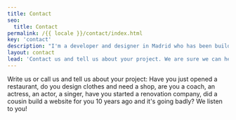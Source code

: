 ```yaml
---
title: Contact
seo:
  title: Contact
permalink: /{{ locale }}/contact/index.html
key: 'contact'
description: "I'm a developer and designer in Madrid who has been building for the web professionally since 2008."
layout: contact
lead: 'Contact us and tell us about your project. We are sure we can help you.'
---
```


Write us or call us and tell us about your project: Have you just opened a restaurant, do you design clothes and need a shop, are you a coach, an actress, an actor, a singer, have you started a renovation company, did a cousin build a website for you 10 years ago and it's going badly?
We listen to you!
